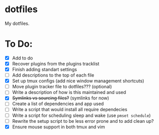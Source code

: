 # dotfiles
My dotfiles.

# To Do:
- [x] Add to do
- [x] Recover plugins from the plugins tracklist
- [x] Finish adding standart settings
- [ ] Add descriptions to the top of each file
- [x] Set up tmux configs (add nice window management shortcuts)
- [ ] Move plugin tracker file to dotfiles??? (optional)
- [ ] Write a description of how is this maintained and used
- [x] ~~Symlinks vs sourcing files?~~ (symlinks for now)
- [ ] Create a list of dependencies and app used
- [ ] Write a script that would install all require dependecies
- [ ] Write a script for scheduling sleep and wake (use `pmset schedule`)
- [ ] Rewrite the setup script to be less error prone and to add clean up?
- [x] Ensure mouse support in both tmux and vim
